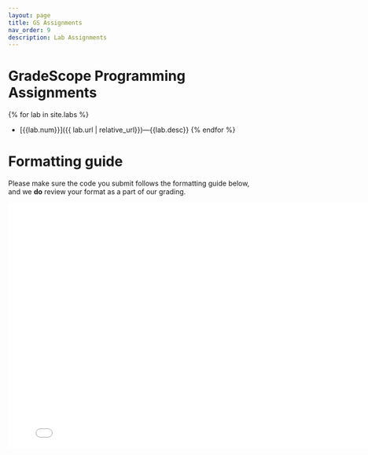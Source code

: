 ```yaml
---
layout: page
title: GS Assignments
nav_order: 9
description: Lab Assignments
---
```


# GradeScope Programming Assignments

<!-- For a complete listing of GSA assignments, please refer to each chapter in the zyBook.

Some GSA assignments in the zyBook will reference particular
labs by number from the list below. -->


{% for lab in site.labs %}
* [{{lab.num}}]({{ lab.url | relative_url}})&mdash;{{lab.desc}}
{% endfor %}

# Formatting guide
Please make sure the code you submit follows the formatting guide below, and we **do** 
review your format as a part of our grading.

<embed src= 
"assets/pdfs/formatting-guide.pdf" 
               width="800"
                  height="500"> 